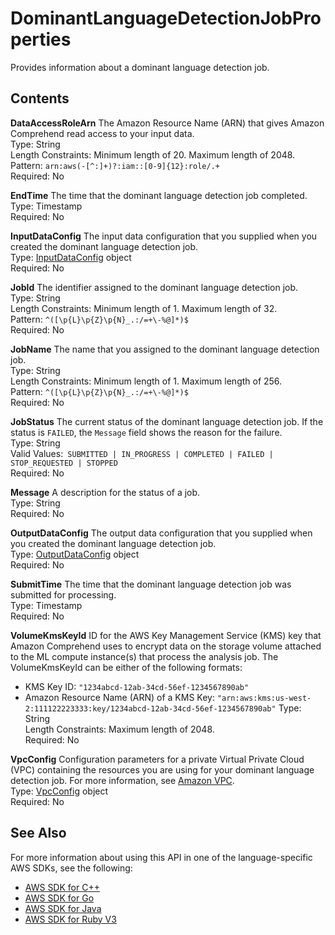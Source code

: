 # DominantLanguageDetectionJobProperties<a name="API_DominantLanguageDetectionJobProperties"></a>

Provides information about a dominant language detection job\.

## Contents<a name="API_DominantLanguageDetectionJobProperties_Contents"></a>

 **DataAccessRoleArn**   <a name="comprehend-Type-DominantLanguageDetectionJobProperties-DataAccessRoleArn"></a>
The Amazon Resource Name \(ARN\) that gives Amazon Comprehend read access to your input data\.  
Type: String  
Length Constraints: Minimum length of 20\. Maximum length of 2048\.  
Pattern: `arn:aws(-[^:]+)?:iam::[0-9]{12}:role/.+`   
Required: No

 **EndTime**   <a name="comprehend-Type-DominantLanguageDetectionJobProperties-EndTime"></a>
The time that the dominant language detection job completed\.  
Type: Timestamp  
Required: No

 **InputDataConfig**   <a name="comprehend-Type-DominantLanguageDetectionJobProperties-InputDataConfig"></a>
The input data configuration that you supplied when you created the dominant language detection job\.  
Type: [InputDataConfig](API_InputDataConfig.md) object  
Required: No

 **JobId**   <a name="comprehend-Type-DominantLanguageDetectionJobProperties-JobId"></a>
The identifier assigned to the dominant language detection job\.  
Type: String  
Length Constraints: Minimum length of 1\. Maximum length of 32\.  
Pattern: `^([\p{L}\p{Z}\p{N}_.:/=+\-%@]*)$`   
Required: No

 **JobName**   <a name="comprehend-Type-DominantLanguageDetectionJobProperties-JobName"></a>
The name that you assigned to the dominant language detection job\.  
Type: String  
Length Constraints: Minimum length of 1\. Maximum length of 256\.  
Pattern: `^([\p{L}\p{Z}\p{N}_.:/=+\-%@]*)$`   
Required: No

 **JobStatus**   <a name="comprehend-Type-DominantLanguageDetectionJobProperties-JobStatus"></a>
The current status of the dominant language detection job\. If the status is `FAILED`, the `Message` field shows the reason for the failure\.  
Type: String  
Valid Values:` SUBMITTED | IN_PROGRESS | COMPLETED | FAILED | STOP_REQUESTED | STOPPED`   
Required: No

 **Message**   <a name="comprehend-Type-DominantLanguageDetectionJobProperties-Message"></a>
A description for the status of a job\.  
Type: String  
Required: No

 **OutputDataConfig**   <a name="comprehend-Type-DominantLanguageDetectionJobProperties-OutputDataConfig"></a>
The output data configuration that you supplied when you created the dominant language detection job\.  
Type: [OutputDataConfig](API_OutputDataConfig.md) object  
Required: No

 **SubmitTime**   <a name="comprehend-Type-DominantLanguageDetectionJobProperties-SubmitTime"></a>
The time that the dominant language detection job was submitted for processing\.  
Type: Timestamp  
Required: No

 **VolumeKmsKeyId**   <a name="comprehend-Type-DominantLanguageDetectionJobProperties-VolumeKmsKeyId"></a>
ID for the AWS Key Management Service \(KMS\) key that Amazon Comprehend uses to encrypt data on the storage volume attached to the ML compute instance\(s\) that process the analysis job\. The VolumeKmsKeyId can be either of the following formats:  
+ KMS Key ID: `"1234abcd-12ab-34cd-56ef-1234567890ab"` 
+ Amazon Resource Name \(ARN\) of a KMS Key: `"arn:aws:kms:us-west-2:111122223333:key/1234abcd-12ab-34cd-56ef-1234567890ab"` 
Type: String  
Length Constraints: Maximum length of 2048\.  
Required: No

 **VpcConfig**   <a name="comprehend-Type-DominantLanguageDetectionJobProperties-VpcConfig"></a>
 Configuration parameters for a private Virtual Private Cloud \(VPC\) containing the resources you are using for your dominant language detection job\. For more information, see [Amazon VPC](https://docs.aws.amazon.com/vpc/latest/userguide/what-is-amazon-vpc.html)\.   
Type: [VpcConfig](API_VpcConfig.md) object  
Required: No

## See Also<a name="API_DominantLanguageDetectionJobProperties_SeeAlso"></a>

For more information about using this API in one of the language\-specific AWS SDKs, see the following:
+  [AWS SDK for C\+\+](https://docs.aws.amazon.com/goto/SdkForCpp/comprehend-2017-11-27/DominantLanguageDetectionJobProperties) 
+  [AWS SDK for Go](https://docs.aws.amazon.com/goto/SdkForGoV1/comprehend-2017-11-27/DominantLanguageDetectionJobProperties) 
+  [AWS SDK for Java](https://docs.aws.amazon.com/goto/SdkForJava/comprehend-2017-11-27/DominantLanguageDetectionJobProperties) 
+  [AWS SDK for Ruby V3](https://docs.aws.amazon.com/goto/SdkForRubyV3/comprehend-2017-11-27/DominantLanguageDetectionJobProperties) 